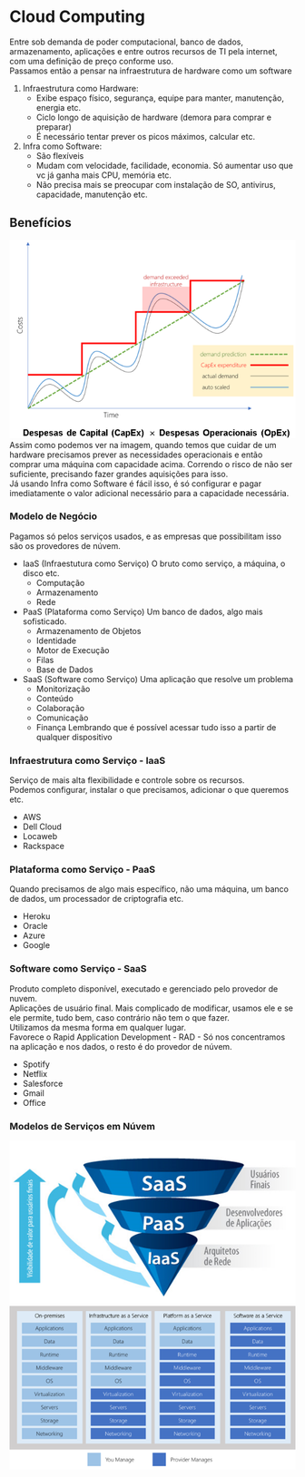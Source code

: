 # Cloud Computing
Entre sob demanda de poder computacional, banco de dados, armazenamento, aplicações e entre outros recursos de TI pela internet, com uma definição de preço conforme uso.  
Passamos então a pensar na infraestrutura de hardware como um software  
1. Infraestrutura como Hardware:
    * Exibe espaço físico, segurança, equipe para manter, manutenção, energia etc.
    * Ciclo longo de aquisição de hardware (demora para comprar e preparar)
    * É necessário tentar prever os picos máximos, calcular etc.
2. Infra como Software:
    * São flexíveis
    * Mudam com velocidade, facilidade, economia. Só aumentar uso que vc já ganha mais CPU, memória etc.
    * Não precisa mais se preocupar com instalação de SO, antivirus, capacidade, manutenção etc.
## Benefícios
![](./img/beneficios_infra_hw_sw.png)
Assim como podemos ver na imagem, quando temos que cuidar de um hardware precisamos prever as necessidades operacionais e então comprar uma máquina com capacidade acima. Correndo o risco de não ser suficiente, precisando fazer grandes aquisições para isso.  
Já usando Infra como Software é fácil isso, é só configurar e pagar imediatamente o valor adicional necessário para a capacidade necessária.  
### Modelo de Negócio
Pagamos só pelos serviços usados, e as empresas que possibilitam isso são os provedores de núvem.
* IaaS (Infraestutura como Serviço)
    O bruto como serviço, a máquina, o disco etc.
    * Computação
    * Armazenamento
    * Rede
* PaaS (Plataforma como Serviço)
    Um banco de dados, algo mais sofisticado.
    * Armazenamento de Objetos
    * Identidade
    * Motor de Execução
    * Filas
    * Base de Dados
* SaaS (Software como Serviço)
    Uma aplicação que resolve um problema
    * Monitorização
    * Conteúdo
    * Colaboração
    * Comunicação
    * Finança
Lembrando que é possível acessar tudo isso a partir de qualquer dispositivo
### Infraestrutura como Serviço - IaaS
Serviço de mais alta flexibilidade e controle sobre os recursos.  
Podemos configurar, instalar o que precisamos, adicionar o que queremos etc.  
* AWS
* Dell Cloud
* Locaweb
* Rackspace
### Plataforma como Serviço - PaaS
Quando precisamos de algo mais específico, não uma máquina, um banco de dados, um processador de criptografia etc.
* Heroku
* Oracle
* Azure
* Google
### Software como Serviço - SaaS
Produto completo disponível, executado e gerenciado pelo provedor de nuvem.  
Aplicações de usuário final. Mais complicado de modificar, usamos ele e se ele permite, tudo bem, caso contrário não tem o que fazer.  
Utilizamos da mesma forma em qualquer lugar.  
Favorece o Rapid Application Development - RAD - Só nos concentramos na aplicação e nos dados, o resto é do provedor de núvem.  
* Spotify
* Netflix
* Salesforce
* Gmail
* Office
### Modelos de Serviços em Núvem
![](./img/modelo_servicos_nuvem.png)
![](./img/onpremise_saas.png)

